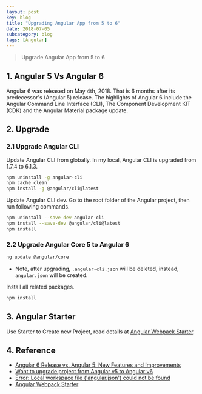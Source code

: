 ```yaml
---
layout: post
key: blog
title: "Upgrading Angular App from 5 to 6"
date: 2018-07-05
subcategory: blog
tags: [Angular]
---
```


> Upgrade Angular App from 5 to 6

## 1. Angular 5 Vs Angular 6
Angular 6 was released on May 4th, 2018. That is 6 months after its predecessor's (Angular 5) release. The highlights of Angular 6 include the Angular Command Line Interface (CLI), The Component Development KIT (CDK) and the Angular Material package update.

## 2. Upgrade
### 2.1 Upgrade Angular CLI
Update Angular CLI from globally. In my local, Angular CLI is upgraded from 1.7.4 to 6.1.3.
```sh
npm uninstall -g angular-cli
npm cache clean
npm install -g @angular/cli@latest
```
Update Angular CLI dev. Go to the root folder of the Angular project, then run following commands.
```sh
npm uninstall --save-dev angular-cli
npm install --save-dev @angular/cli@latest
npm install
```
### 2.2 Upgrade Angular Core 5 to Angular 6
```sh
ng update @angular/core
```
* Note, after upgrading, `.angular-cli.json` will be deleted, instead, `angular.json` will be created.

Install all related packages.
```sh
npm install
```

## 3. Angular Starter
Use Starter to Create new Project, read details at [Angular Webpack Starter](https://github.com/gdi2290/angular-starter).

## 4. Reference
* [Angular 6 Release vs. Angular 5: New Features and Improvements](https://dzone.com/articles/angular-6-release-vs-angular-5-new-features-and-im)
* [Want to upgrade project from Angular v5 to Angular v6](https://stackoverflow.com/questions/48970553/want-to-upgrade-project-from-angular-v5-to-angular-v6)
* [Error: Local workspace file ('angular.json') could not be found](https://stackoverflow.com/questions/49810580/error-local-workspace-file-angular-json-could-not-be-found)
* [Angular Webpack Starter](https://github.com/gdi2290/angular-starter)
